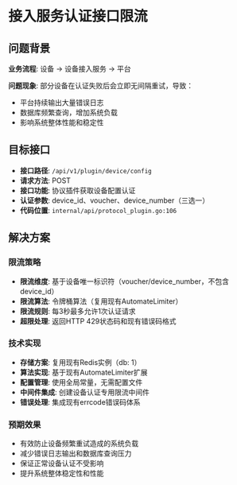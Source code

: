 # 接入服务认证接口限流

## 问题背景

**业务流程**: 设备 → 设备接入服务 → 平台

**问题现象**: 部分设备在认证失败后会立即无间隔重试，导致：
- 平台持续输出大量错误日志
- 数据库频繁查询，增加系统负载
- 影响系统整体性能和稳定性

## 目标接口

- **接口路径**: `/api/v1/plugin/device/config`
- **请求方法**: POST
- **接口功能**: 协议插件获取设备配置认证
- **认证参数**: device_id、voucher、device_number（三选一）
- **代码位置**: `internal/api/protocol_plugin.go:106`

## 解决方案

### 限流策略
- **限流维度**: 基于设备唯一标识符（voucher/device_number，不包含device_id）
- **限流算法**: 令牌桶算法（复用现有AutomateLimiter）
- **限流规则**: 每3秒最多允许1次认证请求
- **超限处理**: 返回HTTP 429状态码和现有错误码格式

### 技术实现
- **存储方案**: 复用现有Redis实例（db: 1）
- **算法实现**: 基于现有AutomateLimiter扩展
- **配置管理**: 使用全局常量，无需配置文件
- **中间件集成**: 创建设备认证专用限流中间件
- **错误处理**: 集成现有errcode错误码体系

### 预期效果
- 有效防止设备频繁重试造成的系统负载
- 减少错误日志输出和数据库查询压力
- 保证正常设备认证不受影响
- 提升系统整体稳定性和性能